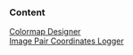 ### Content
[Colormap Designer](https://lyehe.github.io/ColormapDesigner/)<br>
[Image Pair Coordinates Logger](https://lyehe.github.io/ImagePairCoordinatesLogger/)
